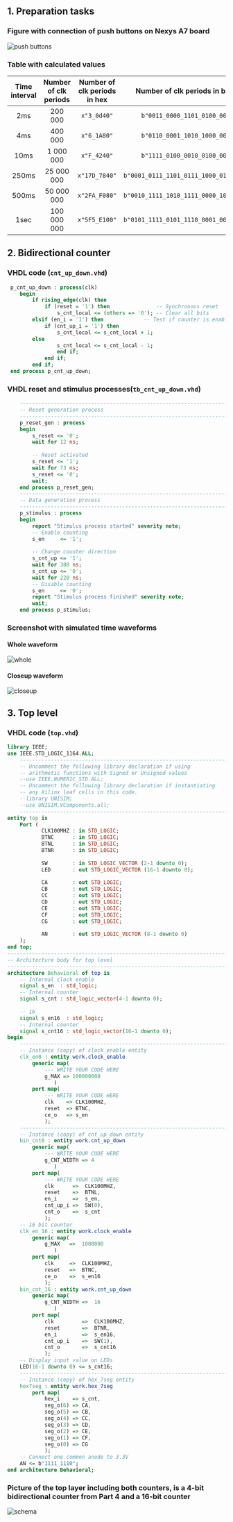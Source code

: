 ## 1. Preparation tasks
### Figure with connection of push buttons on Nexys A7 board
![push buttons](Images/schema.jpg)
### Table with calculated values
| **Time interval** | **Number of clk periods** | **Number of clk periods in hex** | **Number of clk periods in binary** |
| :-: | :-: | :-: | :-: |
| 2ms | 200 000 | `x"3_0d40"` | `b"0011_0000_1101_0100_0000"` |
| 4ms | 400 000 | `x"6_1A80"` | `b"0110_0001_1010_1000_0000"` |
| 10ms | 1 000 000 | `x"F_4240"` | `b"1111_0100_0010_0100_0000"` |
| 250ms | 25 000 000 | `x"17D_7840"` | `b"0001_0111_1101_0111_1000_0100_0000"` |
| 500ms | 50 000 000 | `x"2FA_F080"` | `b"0010_1111_1010_1111_0000_1000_0000"` |
| 1sec | 100 000 000 | `x"5F5_E100"` | `b"0101_1111_0101_1110_0001_0000_0000"` |

## 2. Bidirectional counter
### VHDL code (`cnt_up_down.vhd`)
```vhdl
 p_cnt_up_down : process(clk)
    begin
        if rising_edge(clk) then         
            if (reset = '1') then               -- Synchronous reset
                s_cnt_local <= (others => '0'); -- Clear all bits 
        elsif (en_i = '1') then             -- Test if counter is enabled
            if (cnt_up_i = '1') then         
                s_cnt_local <= s_cnt_local + 1;
        else
                s_cnt_local <= s_cnt_local - 1;
                end if; 
            end if;
        end if;
 end process p_cnt_up_down;
```
### VHDL reset and stimulus processes(`tb_cnt_up_down.vhd`)
```vhdl
    --------------------------------------------------------------------
    -- Reset generation process
    --------------------------------------------------------------------
    p_reset_gen : process
    begin
        s_reset <= '0';
        wait for 12 ns;
        
        -- Reset activated
        s_reset <= '1';
        wait for 73 ns;
        s_reset <= '0';
        wait;
    end process p_reset_gen;
    --------------------------------------------------------------------
    -- Data generation process
    --------------------------------------------------------------------
    p_stimulus : process
    begin
        report "Stimulus process started" severity note;
        -- Enable counting
        s_en     <= '1';
        
        -- Change counter direction
        s_cnt_up <= '1';
        wait for 380 ns;
        s_cnt_up <= '0';
        wait for 220 ns;
        -- Disable counting
        s_en     <= '0';
        report "Stimulus process finished" severity note;
        wait;
    end process p_stimulus;
```
### Screenshot with simulated time waveforms
#### Whole waveform
![whole](Images/whole.PNG)

#### Closeup waveform
![closeup](Images/CLOSEUP.PNG)

## 3. Top level
### VHDL code (`top.vhd`)
```vhdl
library IEEE;
use IEEE.STD_LOGIC_1164.ALL;
    --------------------------------------------------------------------
	-- Uncomment the following library declaration if using
	-- arithmetic functions with Signed or Unsigned values
	--use IEEE.NUMERIC_STD.ALL;
	-- Uncomment the following library declaration if instantiating
	-- any Xilinx leaf cells in this code.
	--library UNISIM;
	--use UNISIM.VComponents.all;
    --------------------------------------------------------------------
entity top is
    Port ( 
           CLK100MHZ : in STD_LOGIC;
           BTNC      : in STD_LOGIC;
           BTNL      : in STD_LOGIC;
           BTNR      : in STD_LOGIC;
           
           SW        : in STD_LOGIC_VECTOR (2-1 downto 0);
           LED       : out STD_LOGIC_VECTOR (16-1 downto 0);
           
           CA        : out STD_LOGIC;
           CB        : out STD_LOGIC;
           CC        : out STD_LOGIC;
           CD        : out STD_LOGIC;
           CE        : out STD_LOGIC;
           CF        : out STD_LOGIC;
           CG        : out STD_LOGIC;
           
           AN        : out STD_LOGIC_VECTOR (8-1 downto 0)
	);
end top;
------------------------------------------------------------------------
-- Architecture body for top level
------------------------------------------------------------------------
architecture Behavioral of top is
    -- Internal clock enable
    signal s_en  : std_logic;
    -- Internal counter
    signal s_cnt : std_logic_vector(4-1 downto 0);
    
    -- 16
    signal s_en16  : std_logic;
    -- Internal counter
    signal s_cnt16 : std_logic_vector(16-1 downto 0);
begin
    --------------------------------------------------------------------
    -- Instance (copy) of clock_enable entity
    clk_en0 : entity work.clock_enable
        generic map(
            --- WRITE YOUR CODE HERE
            g_MAX => 100000000
        	   )
        port map(
            --- WRITE YOUR CODE HERE
            clk    => CLK100MHZ,
            reset  => BTNC,
            ce_o   => s_en
        	);
    --------------------------------------------------------------------
    -- Instance (copy) of cnt_up_down entity
    bin_cnt0 : entity work.cnt_up_down
        generic map(
            --- WRITE YOUR CODE HERE
            g_CNT_WIDTH => 4
        	   )
        port map(
            --- WRITE YOUR CODE HERE
            clk      =>  CLK100MHZ,
            reset    =>  BTNL,
            en_i     =>  s_en,
            cnt_up_i =>  SW(0),
            cnt_o    =>  s_cnt
        	);
    -- 16 bit counter
    clk_en_16 : entity work.clock_enable
        generic map(
            g_MAX   =>  1000000
        	   )        
        port map(
            clk     =>  CLK100MHZ,
            reset   =>  BTNC,
            ce_o    =>  s_en16
        	);
    bin_cnt_16 : entity work.cnt_up_down
        generic map(
            g_CNT_WIDTH =>  16
        	   )
        port map(
            clk         =>  CLK100MHZ,
            reset       =>  BTNR,
            en_i        =>  s_en16,
            cnt_up_i    =>  SW(1),
            cnt_o       =>  s_cnt16
        	);
    -- Display input value on LEDs
    LED(16-1 downto 0) <= s_cnt16;
    --------------------------------------------------------------------
    -- Instance (copy) of hex_7seg entity
    hex7seg : entity work.hex_7seg
        port map(
            hex_i    => s_cnt,
            seg_o(6) => CA,
            seg_o(5) => CB,
            seg_o(4) => CC,
            seg_o(3) => CD,
            seg_o(2) => CE,
            seg_o(1) => CF,
            seg_o(0) => CG
        	);
    -- Connect one common anode to 3.3V
    AN <= b"1111_1110";
end architecture Behavioral;
```
### Picture of the top layer including both counters, is a 4-bit bidirectional counter from Part 4 and a 16-bit counter
![schema](Images/.JPG)
